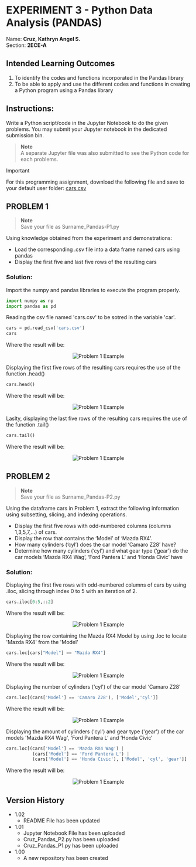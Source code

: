 # EXPERIMENT 3 - Python Data Analysis (PANDAS)
Name: **Cruz, Kathryn Angel S.**  
Section: **2ECE-A** 
## Intended Learning Outcomes
1. To identify the codes and functions incorporated in the Pandas library
2. To be able to apply and use the different codes and functions in creating a Python program using a
Pandas library
## Instructions:
Write a Python script/code in the Jupyter Notebook to do the given problems. You may submit your Jupyter
notebook in the dedicated submission bin.  
> **Note**  
> A separate Jupyter file was also submitted to see the Python code for each problems.

> [!IMPORTANT]
> For this programming assignment, download the following file and save to your default user folder: [cars.csv](https://github.com/user-attachments/files/17017050/cars.csv)
## PROBLEM 1
> **Note**  
> Save your file as Surname_Pandas-P1.py

Using knowledge obtained from the experiment and demonstrations:  
- Load the corresponding .csv file into a data frame named cars using pandas
- Display the first five and last five rows of the resulting cars  

### Solution:  
Import the numpy and pandas libraries to execute the program properly.
```python
import numpy as np
import pandas as pd
```
Reading the csv file named 'cars.csv' to be sotred in the variable 'car'.
```python
cars = pd.read_csv('cars.csv')
cars
```
Where the result will be:
<p align="center">
  <img src="https://github.com/user-attachments/assets/5c95983f-4ff1-49b5-b455-57d70b1382ac" alt="Problem 1 Example"/>
</p>  

Displaying the first five rows of the resulting cars requires the use of the function .head()  
```python
cars.head()
```

Where the result will be:
<p align="center">
  <img src="https://github.com/user-attachments/assets/231cbff6-7ea8-4329-b836-bdab7ba210b7" alt="Problem 1 Example"/>
</p>  

Laslty, displaying the last five rows of the resulting cars requires the use of the function .tail()
```python
cars.tail()
```
Where the result will be:
<p align="center">
  <img src="https://github.com/user-attachments/assets/7ff6d50d-0443-4aec-9710-74817277dba1" alt="Problem 1 Example"/>
</p>    

## PROBLEM 2
> **Note**  
> Save your file as Surname_Pandas-P2.py

Using the dataframe cars in Problem 1, extract the following information using subsetting, slicing, and indexing operations.  

- Display the first five rows with odd-numbered columns (columns 1,3,5,7,...) of cars.
- Display the row that contains the ‘Model’ of ‘Mazda RX4’.
- How many cylinders (‘cyl’) does the car model ‘Camaro Z28’ have?
- Determine how many cylinders (‘cyl’) and what gear type (‘gear’) do the car models ‘Mazda RX4 Wag’, ‘Ford Pantera L’ and ‘Honda Civic’ have

### Solution: 
Displaying the first five rows with odd-numbered columns of cars by using .iloc, slicing through index 0 to 5 with an iteration of 2.
```python
cars.iloc[0:5,::2]
```
Where the result will be: 
<p align="center">
  <img src="https://github.com/user-attachments/assets/68de2c47-b657-4c55-a663-c855d0796056" alt="Problem 1 Example"/>
</p>

Displaying the row containing the Mazda RX4 Model by using .loc to locate 'Mazda RX4' from the 'Model'
```python
cars.loc[cars["Model"] == "Mazda RX4"]
```
Where the result will be:
<p align="center">
  <img src="https://github.com/user-attachments/assets/b6bc9910-5a16-4261-bf32-8833b24a355c" alt="Problem 1 Example"/>
</p>

Displaying the number of cylinders ('cyl') of the car model ‘Camaro Z28’
```python
cars.loc[(cars['Model'] == 'Camaro Z28'), ['Model','cyl']]
```
Where the result will be:
<p align="center">
  <img src="https://github.com/user-attachments/assets/ddfaa4d3-15c1-4561-9681-e65616aa6de2" alt="Problem 1 Example"/>
</p>  

Displaying the amount of cylinders ('cyl') and gear type ('gear') of the car models 'Mazda RX4 Wag', 'Ford Pantera L’ and ‘Honda Civic’  
```python
cars.loc[(cars['Model'] == 'Mazda RX4 Wag') |
          (cars['Model'] == 'Ford Pantera L') | 
          (cars['Model'] == 'Honda Civic'), ['Model', 'cyl', 'gear']]
```
Where the result will be:
<p align="center">
  <img src="https://github.com/user-attachments/assets/58c5bf77-6d70-415f-8e89-5509c120e23c" alt="Problem 1 Example"/>
</p>  

## Version History
* 1.02
  * README File has been updated
* 1.01
  * Jupyter Notebook File has been uploaded
  * Cruz_Pandas_P2.py has been uploaded
  * Cruz_Pandas_P1.py has been uploaded
* 1.00
  * A new repository has been created
